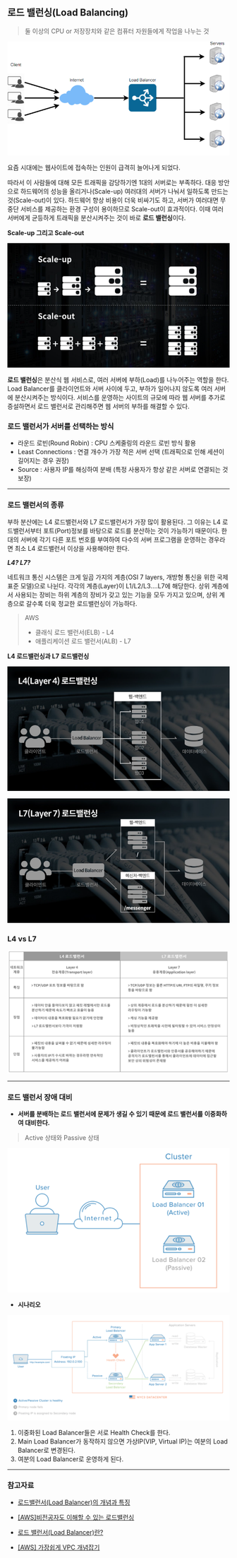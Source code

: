 ## 로드 밸런싱(Load Balancing)

> 둘 이상의 CPU or 저장장치와 같은 컴퓨터 자원들에게 작업을 나누는 것

![load-balance](https://github.com/Songwonseok/CS-Study/blob/main/Network/images/load-balance-1.PNG)

요즘 시대에는 웹사이트에 접속하는 인원이 급격히 늘어나게 되었다.

따라서 이 사람들에 대해 모든 트래픽을 감당하기엔 1대의 서버로는 부족하다. 대응 방안으로 하드웨어의 성능을 올리거나(Scale-up) 여러대의 서버가 나눠서 일하도록 만드는 것(Scale-out)이 있다. 하드웨어 향상 비용이 더욱 비싸기도 하고, 서버가 여러대면 무중단 서비스를 제공하는 환경 구성이 용이하므로 Scale-out이 효과적이다. 이때 여러 서버에게 균등하게 트래픽을 분산시켜주는 것이 바로 **로드 밸런싱**이다.



**Scale-up 그리고 Scale-out**

![load-balance-1](https://github.com/Songwonseok/CS-Study/blob/main/Network/images/load-balance-2.PNG)



**로드 밸런싱**은 분산식 웹 서비스로, 여러 서버에 부하(Load)를 나누어주는 역할을 한다. Load Balancer를 클라이언트와 서버 사이에 두고, 부하가 일어나지 않도록 여러 서버에 분산시켜주는 방식이다. 서비스를 운영하는 사이트의 규모에 따라 웹 서버를 추가로 증설하면서 로드 밸런서로 관리해주면 웹 서버의 부하를 해결할 수 있다.



### 로드 밸런서가 서버를 선택하는 방식

- 라운드 로빈(Round Robin) : CPU 스케줄링의 라운드 로빈 방식 활용
- Least Connections : 연결 개수가 가장 적은 서버 선택 (트래픽으로 인해 세션이 길어지는 경우 권장)
- Source : 사용자 IP를 해싱하여 분배 (특정 사용자가 항상 같은 서버로 연결되는 것 보장)



---



### 로드 밸런서의 종류

부하 분산에는 L4 로드밸런서와 L7 로드밸런서가 가장 많이 활용된다. 그 이유는 L4 로드밸런서부터 포트(Port)정보를 바탕으로 로드를 분산하는 것이 가능하기 때문이다. 한 대의 서버에 각기 다른 포트 번호를 부여하여 다수의 서버 프로그램을 운영하는 경우라면 최소 L4 로드밸런서 이상을 사용해야만 한다.



***L4? L7?***

네트워크 통신 시스템은 크게 일곱 가지의 계층(OSI 7 layers, 개방형 통신을 위한 국제 표준 모델)으로 나뉜다. 각각의 계층(Layer)이 L1/L2/L3‥‥L7에 해당한다. 상위 계층에서 사용되는 장비는 하위 계층의 장비가 갖고 있는 기능을 모두 가지고 있으며, 상위 계층으로 갈수록 더욱 정교한 로드밸런싱이 가능하다.

> AWS 
>
> - 클래식 로드 밸런서(ELB) - L4
> - 애플리케이션 로드 밸런서(ALB) - L7

**L4 로드밸런싱과 L7 로드밸런싱** 

![load-balance-3](https://github.com/Songwonseok/CS-Study/blob/main/Network/images/load-balance-3.PNG)

![load-balance-4](https://github.com/Songwonseok/CS-Study/blob/main/Network/images/load-balance-4.PNG)



### L4 vs L7

![load-balance-5](https://github.com/Songwonseok/CS-Study/blob/main/Network/images/load-balance-5.PNG)



---



### 로드 밸런서 장애 대비

- **서버를 분배하는 로드 밸런서에 문제가 생길 수 있기 때문에 로드 밸런서를 이중화하여 대비한다.**

> Active 상태와 Passive 상태

![load-balance-6](https://github.com/Songwonseok/CS-Study/blob/main/Network/images/load-balance-6.PNG)

- **시나리오**

![load-balance-7](https://github.com/Songwonseok/CS-Study/blob/main/Network/images/load-balance-7.PNG)

1. 이중화된 Load Balancer들은 서로 Health Check를 한다.
2. Main Load Balancer가 동작하지 않으면 가상IP(VIP, Virtual IP)는 여분의 Load Balancer로 변경된다.
3. 여분의 Load Balancer로 운영하게 된다.

---



### 참고자료

- [로드밸런서(Load Balancer)의 개념과 특징](https://m.post.naver.com/viewer/postView.nhn?volumeNo=27046347&memberNo=2521903)

- [[AWS]비전공자도 이해할 수 있는 로드밸런싱](https://medium.com/harrythegreat/aws-%EB%A1%9C%EB%93%9C%EB%B0%B8%EB%9F%B0%EC%8B%B1-%EC%95%8C%EC%95%84%EB%B3%B4%EA%B8%B0-9fd0955f859e)
- [로드 밸런서(Load Balancer)란?](https://nesoy.github.io/articles/2018-06/Load-Balancer)

- [[AWS] 가장쉽게 VPC 개념잡기](https://medium.com/harrythegreat/aws-%EA%B0%80%EC%9E%A5%EC%89%BD%EA%B2%8C-vpc-%EA%B0%9C%EB%85%90%EC%9E%A1%EA%B8%B0-71eef95a7098)
